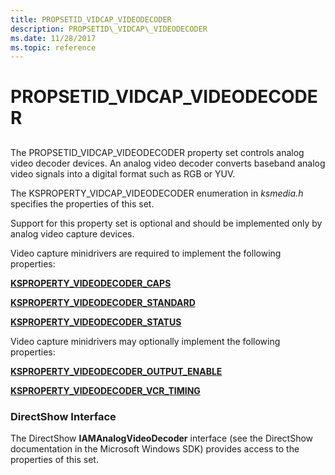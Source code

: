 ```yaml
---
title: PROPSETID_VIDCAP_VIDEODECODER
description: PROPSETID\_VIDCAP\_VIDEODECODER
ms.date: 11/28/2017
ms.topic: reference
---
```


# PROPSETID\_VIDCAP\_VIDEODECODER


## <span id="ddk_propsetid_vidcap_videodecoder_ks"></span><span id="DDK_PROPSETID_VIDCAP_VIDEODECODER_KS"></span>


The PROPSETID\_VIDCAP\_VIDEODECODER property set controls analog video decoder devices. An analog video decoder converts baseband analog video signals into a digital format such as RGB or YUV.

The KSPROPERTY\_VIDCAP\_VIDEODECODER enumeration in *ksmedia.h* specifies the properties of this set.

Support for this property set is optional and should be implemented only by analog video capture devices.

Video capture minidrivers are required to implement the following properties:

[**KSPROPERTY\_VIDEODECODER\_CAPS**](ksproperty-videodecoder-caps.md)

[**KSPROPERTY\_VIDEODECODER\_STANDARD**](ksproperty-videodecoder-standard.md)

[**KSPROPERTY\_VIDEODECODER\_STATUS**](ksproperty-videodecoder-status.md)

Video capture minidrivers may optionally implement the following properties:

[**KSPROPERTY\_VIDEODECODER\_OUTPUT\_ENABLE**](ksproperty-videodecoder-output-enable.md)

[**KSPROPERTY\_VIDEODECODER\_VCR\_TIMING**](ksproperty-videodecoder-vcr-timing.md)

### <span id="directshow_interface"></span><span id="DIRECTSHOW_INTERFACE"></span>DirectShow Interface

The DirectShow **IAMAnalogVideoDecoder** interface (see the DirectShow documentation in the Microsoft Windows SDK) provides access to the properties of this set.

 

 





